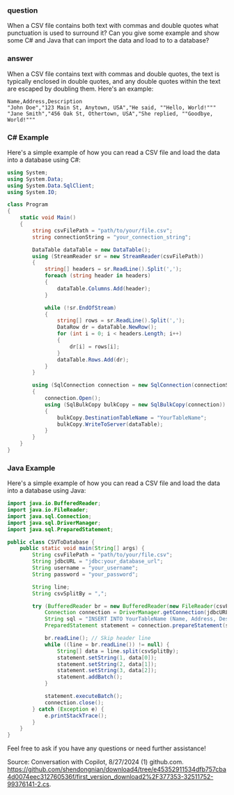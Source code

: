 ### question
When a CSV file contains both text with commas and double quotes what punctuation is used to surround it?  Can you give some example and show some C# and Java that can import the data and load to to a database?

### answer
When a CSV file contains text with commas and double quotes, the text is typically enclosed in double quotes, and any double quotes within the text are escaped by doubling them. Here's an example:

```csv
Name,Address,Description
"John Doe","123 Main St, Anytown, USA","He said, ""Hello, World!"""
"Jane Smith","456 Oak St, Othertown, USA","She replied, ""Goodbye, World!"""
```

### C# Example
Here's a simple example of how you can read a CSV file and load the data into a database using C#:

```csharp
using System;
using System.Data;
using System.Data.SqlClient;
using System.IO;

class Program
{
    static void Main()
    {
        string csvFilePath = "path/to/your/file.csv";
        string connectionString = "your_connection_string";

        DataTable dataTable = new DataTable();
        using (StreamReader sr = new StreamReader(csvFilePath))
        {
            string[] headers = sr.ReadLine().Split(',');
            foreach (string header in headers)
            {
                dataTable.Columns.Add(header);
            }

            while (!sr.EndOfStream)
            {
                string[] rows = sr.ReadLine().Split(',');
                DataRow dr = dataTable.NewRow();
                for (int i = 0; i < headers.Length; i++)
                {
                    dr[i] = rows[i];
                }
                dataTable.Rows.Add(dr);
            }
        }

        using (SqlConnection connection = new SqlConnection(connectionString))
        {
            connection.Open();
            using (SqlBulkCopy bulkCopy = new SqlBulkCopy(connection))
            {
                bulkCopy.DestinationTableName = "YourTableName";
                bulkCopy.WriteToServer(dataTable);
            }
        }
    }
}
```

### Java Example
Here's a simple example of how you can read a CSV file and load the data into a database using Java:

```java
import java.io.BufferedReader;
import java.io.FileReader;
import java.sql.Connection;
import java.sql.DriverManager;
import java.sql.PreparedStatement;

public class CSVToDatabase {
    public static void main(String[] args) {
        String csvFilePath = "path/to/your/file.csv";
        String jdbcURL = "jdbc:your_database_url";
        String username = "your_username";
        String password = "your_password";

        String line;
        String csvSplitBy = ",";

        try (BufferedReader br = new BufferedReader(new FileReader(csvFilePath))) {
            Connection connection = DriverManager.getConnection(jdbcURL, username, password);
            String sql = "INSERT INTO YourTableName (Name, Address, Description) VALUES (?, ?, ?)";
            PreparedStatement statement = connection.prepareStatement(sql);

            br.readLine(); // Skip header line
            while ((line = br.readLine()) != null) {
                String[] data = line.split(csvSplitBy);
                statement.setString(1, data[0]);
                statement.setString(2, data[1]);
                statement.setString(3, data[2]);
                statement.addBatch();
            }

            statement.executeBatch();
            connection.close();
        } catch (Exception e) {
            e.printStackTrace();
        }
    }
}
```

Feel free to ask if you have any questions or need further assistance!

Source: Conversation with Copilot, 8/27/2024
(1) github.com. https://github.com/shendongnian/download4/tree/e45352911534dfb757cba4d0074eec312760536f/first_version_download2%2F377353-32511752-99376141-2.cs.
